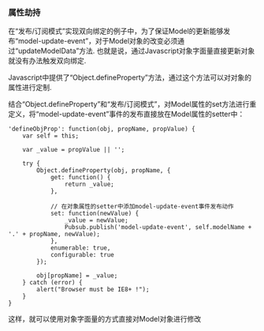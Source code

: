 
### 属性劫持

在“发布/订阅模式”实现双向绑定的例子中，为了保证Model的更新能够发布“model-update-event”，对于Model对象的改变必须通过“updateModelData”方法.
也就是说，通过Javascript对象字面量直接更新对象就没有办法触发双向绑定.

Javascript中提供了“Object.defineProperty”方法，通过这个方法可以对对象的属性进行定制.

结合“Object.defineProperty”和“发布/订阅模式”，对Model属性的set方法进行重定义，将“model-update-event”事件的发布直接放在Model属性的setter中：
```
'defineObjProp': function(obj, propName, propValue) {
    var self = this;

    var _value = propValue || '';

    try {
        Object.defineProperty(obj, propName, {
            get: function() {
                return _value; 
            },
            
            // 在对象属性的setter中添加model-update-event事件发布动作
            set: function(newValue) {
                _value = newValue;
                Pubsub.publish('model-update-event', self.modelName + '.' + propName, newValue);
            },
            enumerable: true,
            configurable: true
        });

        obj[propName] = _value;
    } catch (error) {
        alert("Browser must be IE8+ !");
    }
}
```
这样，就可以使用对象字面量的方式直接对Model对象进行修改
